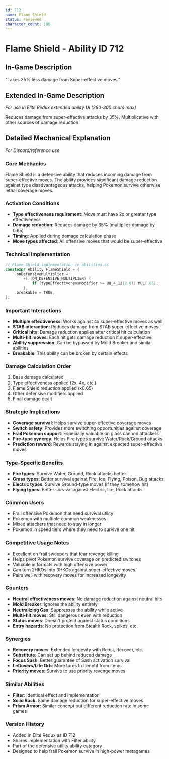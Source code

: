 ```yaml
---
id: 712
name: Flame Shield
status: reviewed
character_count: 106
---
```


# Flame Shield - Ability ID 712

## In-Game Description
"Takes 35% less damage from Super-effective moves."

## Extended In-Game Description
*For use in Elite Redux extended ability UI (280-300 chars max)*

Reduces damage from super-effective attacks by 35%. Multiplicative with other sources of damage reduction.

## Detailed Mechanical Explanation
*For Discord/reference use*

### Core Mechanics
Flame Shield is a defensive ability that reduces incoming damage from super-effective moves. The ability provides significant damage reduction against type disadvantageous attacks, helping Pokemon survive otherwise lethal coverage moves.

### Activation Conditions
- **Type effectiveness requirement**: Move must have 2x or greater type effectiveness
- **Damage reduction**: Reduces damage by 35% (multiplies damage by 0.65)
- **Timing**: Applied during damage calculation phase
- **Move types affected**: All offensive moves that would be super-effective

### Technical Implementation
```c
// Flame Shield implementation in abilities.cc
constexpr Ability FlameShield = {
    .onDefensiveMultiplier =
        +[](ON_DEFENSIVE_MULTIPLIER) {
            if (typeEffectivenessModifier >= UQ_4_12(2.0)) MUL(.65);
        },
    .breakable = TRUE,
};
```

### Important Interactions
- **Multiple effectiveness**: Works against 4x super-effective moves as well
- **STAB interaction**: Reduces damage from STAB super-effective moves
- **Critical hits**: Damage reduction applies after critical hit calculation
- **Multi-hit moves**: Each hit gets damage reduction if super-effective
- **Ability suppression**: Can be bypassed by Mold Breaker and similar abilities
- **Breakable**: This ability can be broken by certain effects

### Damage Calculation Order
1. Base damage calculated
2. Type effectiveness applied (2x, 4x, etc.)
3. Flame Shield reduction applied (x0.65)
4. Other defensive modifiers applied
5. Final damage dealt

### Strategic Implications
- **Coverage survival**: Helps survive super-effective coverage moves
- **Switch safety**: Provides more switching opportunities against coverage
- **Frail Pokemon support**: Especially valuable on glass cannon attackers
- **Fire-type synergy**: Helps Fire types survive Water/Rock/Ground attacks
- **Prediction reward**: Rewards staying in against expected super-effective moves

### Type-Specific Benefits
- **Fire types**: Survive Water, Ground, Rock attacks better
- **Grass types**: Better survival against Fire, Ice, Flying, Poison, Bug attacks
- **Electric types**: Survive Ground-type moves (if they somehow hit)
- **Flying types**: Better survival against Electric, Ice, Rock attacks

### Common Users
- Frail offensive Pokemon that need survival utility
- Pokemon with multiple common weaknesses
- Mixed attackers that need to stay in longer
- Pokemon in speed tiers where they need to survive one hit

### Competitive Usage Notes
- Excellent on frail sweepers that fear revenge killing
- Helps pivot Pokemon survive coverage on predicted switches
- Valuable in formats with high offensive power
- Can turn 2HKOs into 3HKOs against super-effective moves
- Pairs well with recovery moves for increased longevity

### Counters
- **Neutral effectiveness moves**: No damage reduction against neutral hits
- **Mold Breaker**: Ignores the ability entirely
- **Neutralizing Gas**: Suppresses the ability while active
- **Multi-hit moves**: Still dangerous even with reduction
- **Status moves**: Doesn't protect against status conditions
- **Entry hazards**: No protection from Stealth Rock, spikes, etc.

### Synergies
- **Recovery moves**: Extended longevity with Roost, Recover, etc.
- **Substitute**: Can set up behind reduced damage
- **Focus Sash**: Better guarantee of Sash activation survival
- **Leftovers/Life Orb**: More turns to benefit from items
- **Priority moves**: Survive to use priority revenge moves

### Similar Abilities
- **Filter**: Identical effect and implementation
- **Solid Rock**: Same damage reduction for super-effective moves
- **Prism Armor**: Similar concept but different reduction rate in some games

### Version History
- Added in Elite Redux as ID 712
- Shares implementation with Filter ability
- Part of the defensive utility ability category
- Designed to help frail Pokemon survive in high-power metagames